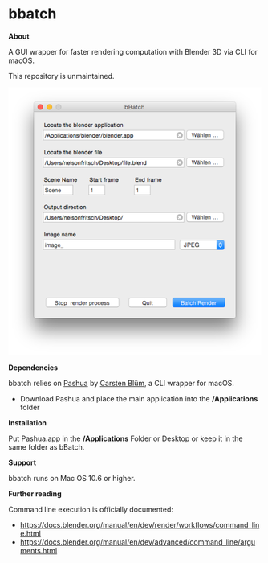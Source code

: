 # bbatch

**About**

A GUI wrapper for faster rendering computation with Blender 3D via CLI for macOS.

This repository is unmaintained. 

![screenshot](screenshot.png)


**Dependencies**

bbatch relies on [Pashua](https://www.bluem.net/en/mac/pashua/) by [Carsten Blüm](https://github.com/BlueM), a CLI wrapper for macOS. 

- Download Pashua and place the main application into the **/Applications** folder



**Installation**

Put Pashua.app in the **/Applications** Folder or Desktop or keep it in the same folder as bBatch.



**Support**

bbatch runs on Mac OS 10.6 or higher.



**Further reading**

Command line execution is officially documented:

- https://docs.blender.org/manual/en/dev/render/workflows/command_line.html
- https://docs.blender.org/manual/en/dev/advanced/command_line/arguments.html
